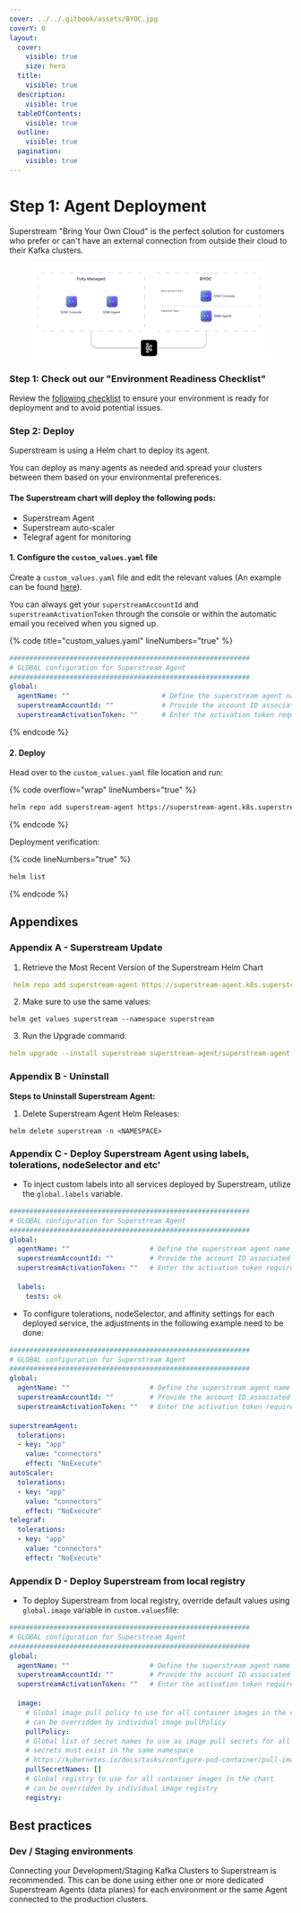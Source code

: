 ```yaml
---
cover: ../../.gitbook/assets/BYOC.jpg
coverY: 0
layout:
  cover:
    visible: true
    size: hero
  title:
    visible: true
  description:
    visible: true
  tableOfContents:
    visible: true
  outline:
    visible: true
  pagination:
    visible: true
---
```


# Step 1: Agent Deployment

Superstream "Bring Your Own Cloud" is the perfect solution for customers who prefer or can't have an external connection from outside their cloud to their Kafka clusters.

<figure><img src="../../.gitbook/assets/Superstream architecture.png" alt=""><figcaption></figcaption></figure>

### Step 1: Check out our "Environment Readiness Checklist"

Review the [following checklist](https://docs.google.com/spreadsheets/d/1z-IRt6jBhMpL-T9XhL0k1hoPHgAZnlSoPh0ay2ymses/edit?usp=sharing) to ensure your environment is ready for deployment and to avoid potential issues.

### Step 2: Deploy

Superstream is using a Helm chart to deploy its agent.

You can deploy as many agents as needed and spread your clusters between them based on your environmental preferences.

#### The Superstream chart will deploy the following pods:

* Superstream Agent
* Superstream auto-scaler
* Telegraf agent for monitoring

#### 1. Configure the `custom_values.yaml` file

Create a `custom_values.yaml` file and edit the relevant values (An example can be found [here](https://github.com/superstreamlabs/helm-charts/blob/master/charts/superstream-agent/custom_values.yaml)).

You can always get your `superstreamAccountId` and `superstreamActivationToken` through the console or within the automatic email you received when you signed up.

{% code title="custom_values.yaml" lineNumbers="true" %}
```yaml
############################################################
# GLOBAL configuration for Superstream Agent
############################################################
global:
  agentName: ""                       # Define the superstream agent name within 32 characters, excluding '.', and using only lowercase letters, numbers, '-', and '_'.
  superstreamAccountId: ""            # Provide the account ID associated with the deployment, which could be used for identifying resources or configurations tied to a specific account.
  superstreamActivationToken: ""      # Enter the activation token required for services or resources that need an initial token for activation or authentication.
```
{% endcode %}

#### 2. Deploy

Head over to the `custom_values.yaml` file location and run:

{% code overflow="wrap" lineNumbers="true" %}
```bash
helm repo add superstream-agent https://superstream-agent.k8s.superstream.ai/ --force-update && helm upgrade --install superstream superstream-agent/superstream-agent -f custom_values.yaml --create-namespace --namespace superstream --wait
```
{% endcode %}

Deployment verification:

{% code lineNumbers="true" %}
```bash
helm list
```
{% endcode %}

## Appendixes

### Appendix A - Superstream Update

1. Retrieve the Most Recent Version of the Superstream Helm Chart

```yaml
 helm repo add superstream-agent https://superstream-agent.k8s.superstream.ai/ --force-update
```

2. Make sure to use the same values:

```
helm get values superstream --namespace superstream
```

3. Run the Upgrade command:&#x20;

```yaml
helm upgrade --install superstream superstream-agent/superstream-agent -f custom_values.yaml --namespace superstream --wait
```

### Appendix B - Uninstall

**Steps to Uninstall Superstream Agent:**

1. Delete Superstream Agent Helm Releases:

```
helm delete superstream -n <NAMESPACE>
```

### Appendix C - Deploy Superstream Agent using labels, tolerations, nodeSelector and etc'

* To inject custom labels into all services deployed by Superstream, utilize the `global.labels` variable.&#x20;

```yaml
############################################################
# GLOBAL configuration for Superstream Agent
############################################################
global:
  agentName: ""                    # Define the superstream agent name within 32 characters, excluding '.', and using only lowercase letters, numbers, '-', and '_'.
  superstreamAccountId: ""         # Provide the account ID associated with the deployment, which could be used for identifying resources or configurations tied to a specific account.
  superstreamActivationToken: ""   # Enter the activation token required for services or resources that need an initial token for activation or authentication.
  
  labels:
    tests: ok
```

* To configure tolerations, nodeSelector, and affinity settings for each deployed service, the adjustments in the following example need to be done:

```yaml
############################################################
# GLOBAL configuration for Superstream Agent
############################################################
global:
  agentName: ""                    # Define the superstream agent name within 32 characters, excluding '.', and using only lowercase letters, numbers, '-', and '_'.
  superstreamAccountId: ""         # Provide the account ID associated with the deployment, which could be used for identifying resources or configurations tied to a specific account.
  superstreamActivationToken: ""   # Enter the activation token required for services or resources that need an initial token for activation or authentication.
  
superstreamAgent:
  tolerations:
  - key: "app"
    value: "connectors"
    effect: "NoExecute"
autoScaler:
  tolerations:
  - key: "app"
    value: "connectors"
    effect: "NoExecute"
telegraf:
  tolerations:
  - key: "app"
    value: "connectors"
    effect: "NoExecute"
```

### Appendix D - Deploy Superstream from local registry

* To deploy Superstream from local registry, override default values using `global.image` variable in  `custom.values`file:

```yaml
############################################################
# GLOBAL configuration for Superstream Agent
############################################################
global:
  agentName: ""                    # Define the superstream agent name within 32 characters, excluding '.', and using only lowercase letters, numbers, '-', and '_'.
  superstreamAccountId: ""         # Provide the account ID associated with the deployment, which could be used for identifying resources or configurations tied to a specific account.
  superstreamActivationToken: ""   # Enter the activation token required for services or resources that need an initial token for activation or authentication.
  
  image:
    # Global image pull policy to use for all container images in the chart
    # can be overridden by individual image pullPolicy
    pullPolicy:
    # Global list of secret names to use as image pull secrets for all pod specs in the chart
    # secrets must exist in the same namespace
    # https://kubernetes.io/docs/tasks/configure-pod-container/pull-image-private-registry/
    pullSecretNames: []
    # Global registry to use for all container images in the chart
    # can be overridden by individual image registry
    registry: 
```



## Best practices

### Dev / Staging environments

Connecting your Development/Staging Kafka Clusters to Superstream is recommended. This can be done using either one or more dedicated Superstream Agents (data planes) for each environment or the same Agent connected to the production clusters.
